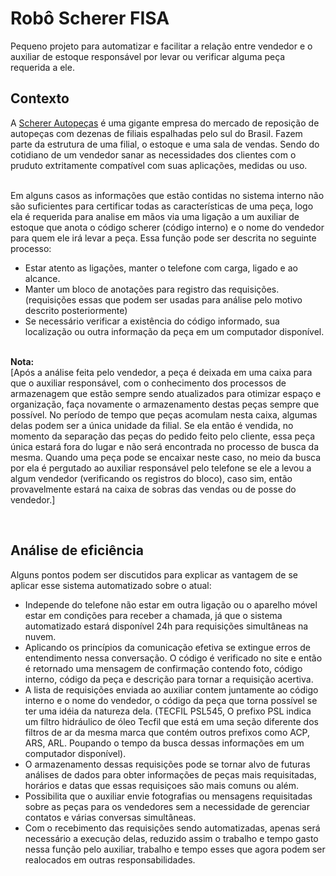 <h1>Robô Scherer FISA</h1>
Pequeno projeto para automatizar e facilitar a relação entre vendedor e o auxiliar de estoque responsável por levar ou
verificar alguma peça requerida a ele.

<h2>Contexto</h2>
A <a href="https://www.scherer-sa.com.br/">Scherer Autopeças</a> é uma gigante empresa do
mercado de reposição de autopeças com dezenas de filiais espalhadas pelo sul do Brasil. 
Fazem parte da estrutura de uma filial, o estoque e uma sala de vendas. Sendo do cotidiano de um vendedor sanar as necessidades dos clientes
com o pruduto extritamente compatível com suas aplicações, medidas ou uso.<br><br>

Em alguns casos as informações que estão contidas no sistema interno não são suficientes para certificar todas as características de uma peça, logo ela
é requerida para analise em mãos via uma ligação a um auxiliar de estoque que anota o código scherer (código interno) e o nome do vendedor para quem ele irá
levar a peça. Essa função pode ser descrita no seguinte processo:
<ul>
  <li>Estar atento as ligações, manter o telefone com carga, ligado e ao alcance.
  <li>Manter um bloco de anotações para registro das requisições.<br>
  (requisições essas que podem ser usadas para análise pelo motivo descrito posteriormente)
  <li>Se necessário verificar a existência do código informado, sua localização ou outra informação da peça em um computador disponível. 
</ul>
<br>
<b>Nota:</b><br>
[Após a análise feita pelo vendedor, a peça é deixada em uma caixa para que o auxiliar responsável, com o conhecimento
dos processos de armazenagem que estão sempre sendo atualizados para otimizar espaço e organização, faça novamente o armazenamento destas peças sempre
que possível. No período de tempo que peças acomulam nesta caixa, algumas delas podem ser a única unidade da filial. Se ela então é vendida, no momento da
separação das peças do pedido feito pelo cliente, essa peça única estará fora do lugar e não será encontrada no processo de busca da mesma.
Quando uma peça pode se encaixar neste caso, no meio da busca por ela é pergutado ao auxiliar responsável pelo telefone se ele a levou a algum vendedor
(verificando os registros do bloco), caso sim, então provavelmente estará na caixa de sobras das vendas ou de posse do vendedor.]

<br><h2>Análise de eficiência</h2>
Alguns pontos podem ser discutidos para explicar as vantagem de se aplicar esse sistema automatizado sobre o atual:<br>
<ul>
  <li>Independe do telefone não estar em outra ligação ou o aparelho móvel estar em condições para receber a chamada,
  já que o sistema automatizado estará disponível 24h para requisições simultâneas na nuvem.
  <li>Aplicando os princípios da comunicação efetiva se extingue erros de entendimento nessa conversação. O código é verificado no site e então é
  retornado uma mensagem de confirmação contendo foto, código interno, código da peça e descrição para tornar a requisição acertiva.
  <li>A lista de requisições enviada ao auxiliar contem juntamente ao código interno e o nome do vendedor, o código da peça que torna possível se ter 
  uma idéia da natureza dela. (TECFIL PSL545, O prefixo PSL indica um filtro hidráulico de óleo Tecfil que está em uma seção diferente dos filtros de ar
  da mesma marca que contém outros prefixos como ACP, ARS, ARL. Poupando o tempo da busca dessas informações em um computador disponível).
  <li>O armazenamento dessas requisições pode se tornar alvo de futuras análises de dados para obter informações de peças mais requisitadas, horários e datas  que essas requisiçoes são mais comuns ou além.
  <li>Possibilita que o auxiliar envie fotografias ou mensagens requisitadas sobre as peças para os vendedores sem a necessidade de gerenciar contatos e várias conversas simultâneas.
  <li>Com o recebimento das requisições sendo automatizadas, apenas será necessário a execução delas, reduzido assim o trabalho e tempo gasto nessa função pelo auxiliar, trabalho e tempo esses que agora podem ser realocados em outras responsabilidades.
</ul>




